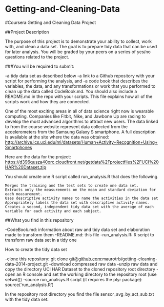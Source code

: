 # Getting-and-Cleaning-Data
#Coursera Getting and Cleaning Data Project

##Project Description

The purpose of this project is to demonstrate your ability to collect, work with, and clean a data set. The goal is to prepare tidy data that can be used for later analysis. You will be graded by your peers on a series of yes/no questions related to the project.

###You will be required to submit:

-a tidy data set as described below
-a link to a Github repository with your script for performing the analysis, and
-a code book that describes the variables, the data, and any transformations or work that you performed to clean up the data called CodeBook.md. You should also include a README.md in the repo with your scripts. This file explains how all of the scripts work and how they are connected.

One of the most exciting areas in all of data science right now is wearable computing. Companies like Fitbit, Nike, and Jawbone Up are racing to develop the most advanced algorithms to attract new users. The data linked to from the course website represent data collected from the accelerometers from the Samsung Galaxy S smartphone. A full description is available at the site where the data was obtained: http://archive.ics.uci.edu/ml/datasets/Human+Activity+Recognition+Using+Smartphones

Here are the data for the project: https://d396qusza40orc.cloudfront.net/getdata%2Fprojectfiles%2FUCI%20HAR%20Dataset.zip

You should create one R script called run_analysis.R that does the following.

    Merges the training and the test sets to create one data set.
    Extracts only the measurements on the mean and standard deviation for each measurement.
    Uses descriptive activity names to name the activities in the data set
    Appropriately labels the data set with descriptive activity names.
    Creates a second, independent tidy data set with the average of each variable for each activity and each subject.

##What you find in this repository

-CodeBook.md: information about raw and tidy data set and elaboration made to transform them
-README.md: this file
-run_analysis.R: R script to transform raw data set in a tidy one

How to create the tidy data set

-clone this repository: git clone git@github.com:maurotrb/getting-cleaning-data-2014-project.git
-download compressed raw data
-unzip raw data and copy the directory UCI HAR Dataset to the cloned repository root directory
-open an R console and set the working directory to the repository root (use setwd())
-source run_analisys.R script (it requires the plyr package): source('run_analysis.R')

In the repository root directory you find the file sensor_avg_by_act_sub.txt with the tidy data set.
